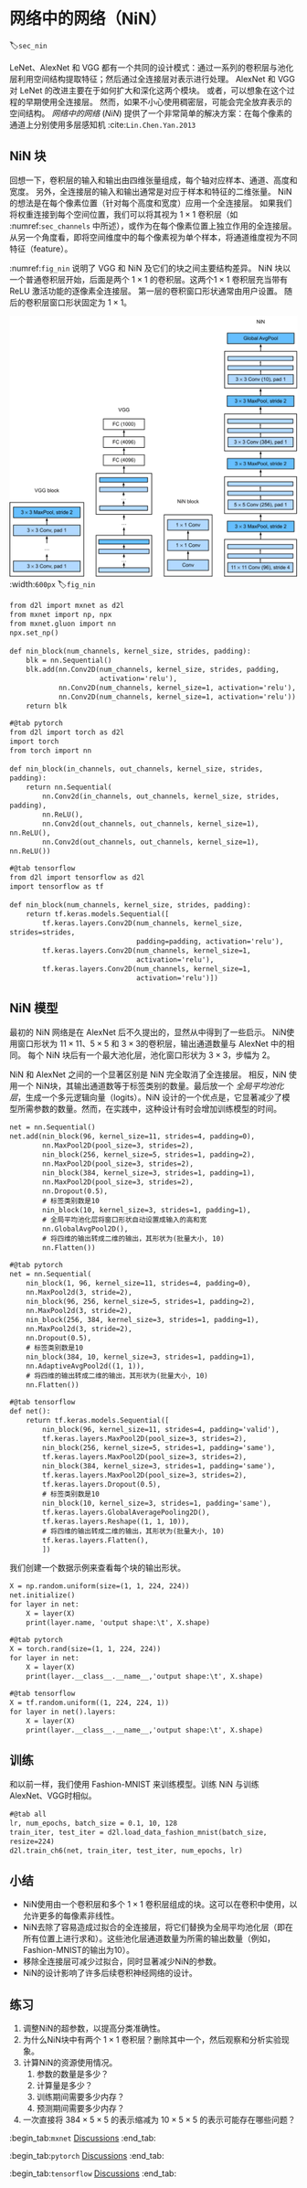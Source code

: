 # 网络中的网络（NiN）
:label:`sec_nin`

LeNet、AlexNet 和 VGG 都有一个共同的设计模式：通过一系列的卷积层与池化层利用空间结构提取特征；然后通过全连接层对表示进行处理。
AlexNet 和 VGG 对 LeNet 的改进主要在于如何扩大和深化这两个模块。
或者，可以想象在这个过程的早期使用全连接层。
然而，如果不小心使用稠密层，可能会完全放弃表示的空间结构。
*网络中的网络* (*NiN*) 提供了一个非常简单的解决方案：在每个像素的通道上分别使用多层感知机 :cite:`Lin.Chen.Yan.2013`

## NiN 块

回想一下，卷积层的输入和输出由四维张量组成，每个轴对应样本、通道、高度和宽度。
另外，全连接层的输入和输出通常是对应于样本和特征的二维张量。
NiN 的想法是在每个像素位置（针对每个高度和宽度）应用一个全连接层。
如果我们将权重连接到每个空间位置，我们可以将其视为 $1\times 1$ 卷积层（如 :numref:`sec_channels` 中所述），或作为在每个像素位置上独立作用的全连接层。
从另一个角度看，即将空间维度中的每个像素视为单个样本，将通道维度视为不同特征（feature）。

:numref:`fig_nin` 说明了 VGG 和 NiN 及它们的块之间主要结构差异。
NiN 块以一个普通卷积层开始，后面是两个 $1\times 1$ 的卷积层。这两个$1\times 1$ 卷积层充当带有 ReLU 激活功能的逐像素全连接层。
第一层的卷积窗口形状通常由用户设置。
随后的卷积层窗口形状固定为 $1 \times 1$。

![对比 VGG 和 NiN 及它们区块之间的主要结构差异。](../img/nin.svg)
:width:`600px`
:label:`fig_nin`

```{.python .input}
from d2l import mxnet as d2l
from mxnet import np, npx
from mxnet.gluon import nn
npx.set_np()

def nin_block(num_channels, kernel_size, strides, padding):
    blk = nn.Sequential()
    blk.add(nn.Conv2D(num_channels, kernel_size, strides, padding,
                      activation='relu'),
            nn.Conv2D(num_channels, kernel_size=1, activation='relu'),
            nn.Conv2D(num_channels, kernel_size=1, activation='relu'))
    return blk
```

```{.python .input}
#@tab pytorch
from d2l import torch as d2l
import torch
from torch import nn

def nin_block(in_channels, out_channels, kernel_size, strides, padding):
    return nn.Sequential(
        nn.Conv2d(in_channels, out_channels, kernel_size, strides, padding),
        nn.ReLU(),
        nn.Conv2d(out_channels, out_channels, kernel_size=1), nn.ReLU(),
        nn.Conv2d(out_channels, out_channels, kernel_size=1), nn.ReLU())
```

```{.python .input}
#@tab tensorflow
from d2l import tensorflow as d2l
import tensorflow as tf

def nin_block(num_channels, kernel_size, strides, padding):
    return tf.keras.models.Sequential([
        tf.keras.layers.Conv2D(num_channels, kernel_size, strides=strides,
                               padding=padding, activation='relu'),
        tf.keras.layers.Conv2D(num_channels, kernel_size=1,
                               activation='relu'),
        tf.keras.layers.Conv2D(num_channels, kernel_size=1,
                               activation='relu')])
```

## NiN 模型

最初的 NiN 网络是在 AlexNet 后不久提出的，显然从中得到了一些启示。
NiN使用窗口形状为 $11\times 11$、$5\times 5$ 和 $3\times 3$的卷积层，输出通道数量与 AlexNet 中的相同。
每个 NiN 块后有一个最大池化层，池化窗口形状为 $3\times 3$，步幅为 2。

NiN 和 AlexNet 之间的一个显著区别是 NiN 完全取消了全连接层。
相反，NiN 使用一个 NiN块，其输出通道数等于标签类别的数量。最后放一个 *全局平均池化层*，生成一个多元逻辑向量（logits）。NiN 设计的一个优点是，它显著减少了模型所需参数的数量。然而，在实践中，这种设计有时会增加训练模型的时间。

```{.python .input}
net = nn.Sequential()
net.add(nin_block(96, kernel_size=11, strides=4, padding=0),
        nn.MaxPool2D(pool_size=3, strides=2),
        nin_block(256, kernel_size=5, strides=1, padding=2),
        nn.MaxPool2D(pool_size=3, strides=2),
        nin_block(384, kernel_size=3, strides=1, padding=1),
        nn.MaxPool2D(pool_size=3, strides=2),
        nn.Dropout(0.5),
        # 标签类别数是10
        nin_block(10, kernel_size=3, strides=1, padding=1),
        # 全局平均池化层将窗口形状自动设置成输入的高和宽
        nn.GlobalAvgPool2D(),
        # 将四维的输出转成二维的输出，其形状为(批量大小, 10)
        nn.Flatten())
```

```{.python .input}
#@tab pytorch
net = nn.Sequential(
    nin_block(1, 96, kernel_size=11, strides=4, padding=0),
    nn.MaxPool2d(3, stride=2),
    nin_block(96, 256, kernel_size=5, strides=1, padding=2),
    nn.MaxPool2d(3, stride=2),
    nin_block(256, 384, kernel_size=3, strides=1, padding=1),
    nn.MaxPool2d(3, stride=2),
    nn.Dropout(0.5),
    # 标签类别数是10
    nin_block(384, 10, kernel_size=3, strides=1, padding=1),
    nn.AdaptiveAvgPool2d((1, 1)),
    # 将四维的输出转成二维的输出，其形状为(批量大小, 10)
    nn.Flatten())
```

```{.python .input}
#@tab tensorflow
def net():
    return tf.keras.models.Sequential([
        nin_block(96, kernel_size=11, strides=4, padding='valid'),
        tf.keras.layers.MaxPool2D(pool_size=3, strides=2),
        nin_block(256, kernel_size=5, strides=1, padding='same'),
        tf.keras.layers.MaxPool2D(pool_size=3, strides=2),
        nin_block(384, kernel_size=3, strides=1, padding='same'),
        tf.keras.layers.MaxPool2D(pool_size=3, strides=2),
        tf.keras.layers.Dropout(0.5),
        # 标签类别数是10
        nin_block(10, kernel_size=3, strides=1, padding='same'),
        tf.keras.layers.GlobalAveragePooling2D(),
        tf.keras.layers.Reshape((1, 1, 10)),
        # 将四维的输出转成二维的输出，其形状为(批量大小, 10)
        tf.keras.layers.Flatten(),
        ])
```

我们创建一个数据示例来查看每个块的输出形状。

```{.python .input}
X = np.random.uniform(size=(1, 1, 224, 224))
net.initialize()
for layer in net:
    X = layer(X)
    print(layer.name, 'output shape:\t', X.shape)
```

```{.python .input}
#@tab pytorch
X = torch.rand(size=(1, 1, 224, 224))
for layer in net:
    X = layer(X)
    print(layer.__class__.__name__,'output shape:\t', X.shape)
```

```{.python .input}
#@tab tensorflow
X = tf.random.uniform((1, 224, 224, 1))
for layer in net().layers:
    X = layer(X)
    print(layer.__class__.__name__,'output shape:\t', X.shape)
```

## 训练

和以前一样，我们使用 Fashion-MNIST 来训练模型。训练 NiN 与训练 AlexNet、VGG时相似。

```{.python .input}
#@tab all
lr, num_epochs, batch_size = 0.1, 10, 128
train_iter, test_iter = d2l.load_data_fashion_mnist(batch_size, resize=224)
d2l.train_ch6(net, train_iter, test_iter, num_epochs, lr)
```

## 小结

* NiN使用由一个卷积层和多个 $1\times 1$ 卷积层组成的块。这可以在卷积中使用，以允许更多的每像素非线性。
* NiN去除了容易造成过拟合的全连接层，将它们替换为全局平均池化层（即在所有位置上进行求和）。这些池化层通道数量为所需的输出数量（例如，Fashion-MNIST的输出为10）。
* 移除全连接层可减少过拟合，同时显著减少NiN的参数。
* NiN的设计影响了许多后续卷积神经网络的设计。

## 练习

1. 调整NiN的超参数，以提高分类准确性。
1. 为什么NiN块中有两个 $1\times 1$ 卷积层？删除其中一个，然后观察和分析实验现象。
1. 计算NiN的资源使用情况。
    1. 参数的数量是多少？
    1. 计算量是多少？
    1. 训练期间需要多少内存？
    1. 预测期间需要多少内存？
1. 一次直接将 $384 \times 5 \times 5$ 的表示缩减为 $10 \times 5 \times 5$ 的表示可能存在哪些问题？

:begin_tab:`mxnet`
[Discussions](https://discuss.d2l.ai/t/79)
:end_tab:

:begin_tab:`pytorch`
[Discussions](https://discuss.d2l.ai/t/80)
:end_tab:

:begin_tab:`tensorflow`
[Discussions](https://discuss.d2l.ai/t/332)
:end_tab:
